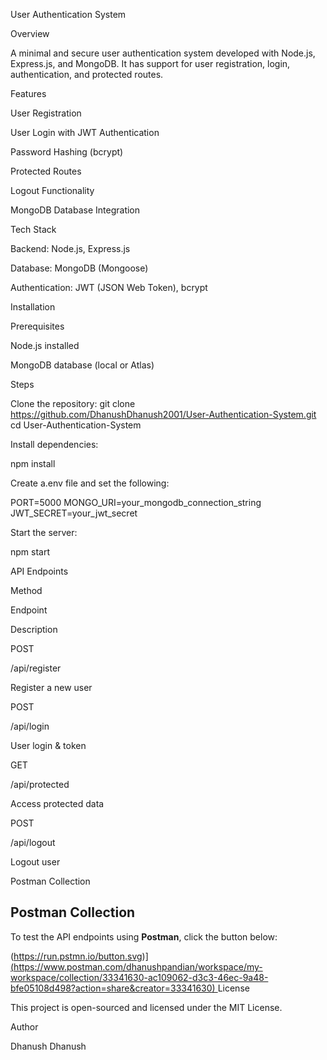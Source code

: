 User Authentication System

Overview

A minimal and secure user authentication system developed with Node.js, Express.js, and MongoDB. It has support for user registration, login, authentication, and protected routes.

Features

User Registration

User Login with JWT Authentication

Password Hashing (bcrypt)

Protected Routes

Logout Functionality

MongoDB Database Integration

Tech Stack

Backend: Node.js, Express.js

Database: MongoDB (Mongoose)

Authentication: JWT (JSON Web Token), bcrypt

Installation

Prerequisites

Node.js installed

MongoDB database (local or Atlas)

Steps

Clone the repository:
git clone https://github.com/DhanushDhanush2001/User-Authentication-System.git
cd User-Authentication-System

Install dependencies:

npm install

Create a.env file and set the following:

PORT=5000
MONGO_URI=your_mongodb_connection_string
JWT_SECRET=your_jwt_secret

Start the server:

npm start

API Endpoints

Method

Endpoint

Description

POST

/api/register

Register a new user

POST

/api/login

User login & token

GET

/api/protected

Access protected data

POST

/api/logout

Logout user

Postman Collection

## Postman Collection
To test the API endpoints using **Postman**, click the button below:

(https://run.pstmn.io/button.svg)][(https://www.postman.com/dhanushpandian/workspace/my-workspace/collection/33341630-ac109062-d3c3-46ec-9a48-bfe05108d498?action=share&creator=33341630)
](https://api.postman.com/collections/33341630-bfa021ee-fa09-4213-8a71-bc8724534eca?access_key=PMAT-01JNJGDZK4A4MAJSJDM9ZPAXR8)
License

This project is open-sourced and licensed under the MIT License.

Author

Dhanush Dhanush
